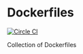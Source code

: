 Dockerfiles
===========
[![Circle CI](https://circleci.com/gh/NicolasRitouet/Dockerfiles.png?style=badge)](https://circleci.com/gh/NicolasRitouet/Dockerfiles)

Collection of Dockerfiles
